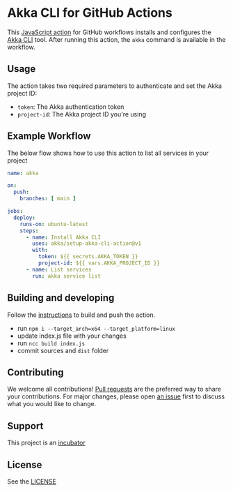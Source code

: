 # Akka CLI for GitHub Actions 

This [JavaScript action](https://docs.github.com/en/actions/creating-actions/creating-a-javascript-action) for 
GitHub workflows installs and configures the [Akka CLI](https://doc.akka.io/snapshots/akka-documentation/akka-cli/using-cli.html) tool. After running this action, the `akka` 
command is 
available in the workflow. 



## Usage

The action takes two required parameters to authenticate and set the Akka project ID:

* `token`: The Akka authentication token
* `project-id`: The Akka project ID you're using

## Example Workflow

The below flow shows how to use this action to list all services in your project

```yaml
name: akka

on: 
  push:
    branches: [ main ]

jobs:
  deploy:
    runs-on: ubuntu-latest
    steps:
      - name: Install Akka CLI
        uses: akka/setup-akka-cli-action@v1
        with:
          token: ${{ secrets.AKKA_TOKEN }}
          project-id: ${{ vars.AKKA_PROJECT_ID }}
      - name: List services
        run: akka service list
```

## Building and developing

Follow the [instructions](https://docs.github.com/en/actions/creating-actions/creating-a-javascript-action#commit-tag-and-push-your-action-to-github) to build and push the action.

* run `npm i --target_arch=x64 --target_platform=linux`
* update index.js file with your changes
* run `ncc build index.js`
* commit sources and `dist` folder

## Contributing

We welcome all contributions! [Pull requests](https://github.com/akka/setup-akka-cli-action/pulls) are the preferred way to share your contributions. For major changes, please open [an issue](https://github.com/akka/setup-akka-cli-action/issues) first to discuss what you would like to change.

## Support

This project is an [incubator](https://doc.akka.io/docs/akka-dependencies/current/support-terminology.html#incubating)

## License

See the [LICENSE](./LICENSE)
